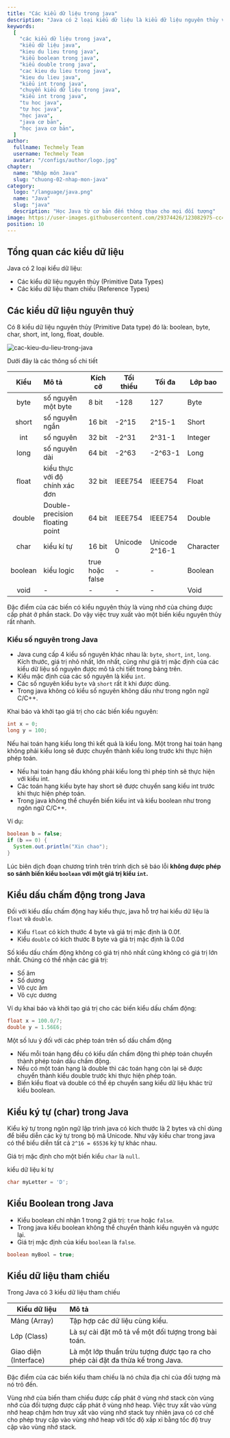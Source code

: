 ```yaml
---
title: "Các kiểu dữ liệu trong java"
description: "Java có 2 loại kiểu dữ liệu là kiểu dữ liệu nguyên thủy và kiểu dữ liệu tham chiếu, trong đó có 8 kiểu dữ liệu nguyên thủy (Primitive Data type) đó là: boolean, byte, char, short, int, long, float, double."
keywords:
  [
    "các kiểu dữ liệu trong java",
    "kiểu dữ liệu java",
    "kieu du lieu trong java",
    "kiểu boolean trong java",
    "kiểu double trong java",
    "cac kieu du lieu trong java",
    "kieu du lieu java",
    "kiểu int trong java",
    "chuyển kiểu dữ liệu trong java",
    "kiểu int trong java",
    "tu hoc java",
    "tự học java",
    "học java",
    "java cơ bản",
    "học java cơ bản",
  ]
author:
  fullname: Techmely Team
  username: Techmely Team
  avatar: "/configs/author/logo.jpg"
chapter:
  name: "Nhập môn Java"
  slug: "chuong-02-nhap-mon-java"
category:
  logo: "/language/java.png"
  name: "Java"
  slug: "java"
  description: "Học Java từ cơ bản đến thông thạo cho mọi đối tượng"
image: https://user-images.githubusercontent.com/29374426/123082975-cc497780-d449-11eb-8315-b4e53f2257fe.png
position: 10
---
```


## Tổng quan các kiểu dữ liệu

Java có 2 loại kiểu dữ liệu:

- Các kiểu dữ liệu nguyên thủy (Primitive Data Types)
- Các kiểu dữ liệu tham chiếu (Reference Types)

## Các kiểu dữ liệu nguyên thuỷ

Có 8 kiểu dữ liệu nguyên thủy (Primitive Data type) đó là: boolean, byte, char, short, int, long, float, double.

![cac-kieu-du-lieu-trong-java](https://user-images.githubusercontent.com/29374426/123082975-cc497780-d449-11eb-8315-b4e53f2257fe.png)

Dưới đây là các thông số chi tiết

| Kiểu | Mô tả | Kích cỡ | Tối thiểu | Tối đa | Lớp bao |
| :-: | :-- | --- | --- | --- | --- |
| byte | số nguyên một byte | 8 bit | -128 | 127 | Byte |
| short | số nguyên ngắn | 16 bit | -2^15 | 2^15-1 | Short |
| int | số nguyên | 32 bit | -2^31 | 2^31-1 | Integer |
| long | số nguyên dài | 64 bit | -2^63 | -2^63-1 | Long |
| float | kiểu thực với độ chính xác đơn | 32 bit | IEEE754 | IEEE754 | Float |
| double | Double-precision floating point | 64 bit | IEEE754 | IEEE754 | Double |
| char | kiểu kí tự | 16 bit | Unicode 0 | Unicode 2^16-1 | Character |
| boolean | kiểu logic | true hoặc false | - | - | Boolean |
| void | - | - | - | - | Void |

Đặc điểm của các biến có kiểu nguyên thủy là vùng nhớ của chúng được cấp phát ở phần stack. Do vậy việc truy xuất vào một biến kiểu nguyên thủy rất nhanh.

### Kiểu số nguyên trong Java

- Java cung cấp 4 kiểu số nguyên khác nhau là: `byte`, `short`, `int`, `long`. Kích thước, giá trị nhỏ nhất, lớn nhất, cũng như giá trị mặc định của các kiểu dữ liệu số nguyên được mô tả chi tiết trong bảng trên.
- Kiểu mặc định của các số nguyên là kiểu `int`.
- Các số nguyên kiểu `byte` và `short` rất ít khi được dùng.
- Trong java không có kiểu số nguyên không dấu như trong ngôn ngữ C/C++.

Khai báo và khởi tạo giá trị cho các biến kiểu nguyên:

```java
int x = 0;
long y = 100;
```

<div class="note">
  <p>Nếu hai toán hạng kiểu long thì kết quả là kiểu long. Một trong hai toán hạng không phải kiểu long sẽ được chuyển thành kiểu long trước khi thực hiện phép toán.</p>
  <ul>
    <li>Nếu hai toán hạng đầu không phải kiểu long thì phép tính sẽ thực hiện với kiểu int.</li>
    <li>Các toán hạng kiểu byte hay short sẽ được chuyển sang kiểu int trước khi thực hiện phép toán.</li>
    <li>Trong java không thể chuyển biến kiểu int và kiểu boolean như trong ngôn ngữ C/C++.</li>
  </ul>
</div>

Ví dụ:

```java
boolean b = false;
if (b == 0) {
  System.out.println("Xin chao");
}
```

Lúc biên dịch đoạn chương trình trên trình dịch sẽ báo lỗi **không được phép so sánh biến kiểu `boolean` với một giá trị kiểu `int`.**

## Kiểu dấu chấm động trong Java

Đối với kiểu dấu chấm động hay kiểu thực, java hỗ trợ hai kiểu dữ liệu là `float` và `double`.

- Kiểu `float` có kích thước 4 byte và giá trị mặc định là 0.0f.
- Kiểu `double` có kích thước 8 byte và giá trị mặc định là 0.0d

Số kiểu dấu chấm động không có giá trị nhỏ nhất cũng không có giá trị lớn nhất. Chúng có thể nhận các giá trị:

- Số âm
- Số dương
- Vô cực âm
- Vô cực dương

Ví dụ khai báo và khởi tạo giá trị cho các biến kiểu dấu chấm động:

```java
float x = 100.0/7;
double y = 1.56E6;
```

<div class="note">
  <p>Một số lưu ý đối với các phép toán trên số dấu chấm động</p>
  <ul>
    <li>Nếu mỗi toán hạng đều có kiểu dấn chấm động thì phép toán chuyển thành phép toán dấu chấm động.</li>
    <li>Nếu có một toán hạng là double thì các toán hạng còn lại sẽ được chuyển thành kiểu double trước khi thực hiện phép toán.</li>
    <li>Biến kiểu float và double có thể ép chuyển sang kiểu dữ liệu khác trừ kiểu boolean.</li>
  </ul>
</div>

## Kiểu ký tự (char) trong Java

Kiểu ký tự trong ngôn ngữ lập trình java có kích thước là 2 bytes và chỉ dùng để biểu diễn các ký tự trong bộ mã Unicode. Như vậy kiểu char trong java có thể biểu diễn tất cả `2^16 = 65536` ký tự khác nhau.

Giá trị mặc định cho một biến kiểu `char` là `null`.

<div class="example">kiểu dữ liệu kí tự</div>

```java
char myLetter = 'D';
```

## Kiểu Boolean trong Java

- Kiểu boolean chỉ nhận 1 trong 2 giá trị: `true` hoặc `false`.
- Trong java kiểu boolean không thể chuyển thành kiểu nguyên và ngược lại.
- Giá trị mặc định của kiểu `boolean` là `false`.

<div class="example"></div>

```java
boolean myBool = true;
```

## Kiểu dữ liệu tham chiếu

Trong Java có 3 kiểu dữ liệu tham chiếu

| Kiểu dữ liệu | Mô tả |
| --- | :-- |
| Mảng (Array) | Tập hợp các dữ liệu cùng kiểu. |
| Lớp (Class) | Là sự cài đặt mô tả về một đối tượng trong bài toán. |
| Giao diện (Interface) | Là một lớp thuần trừu tượng được tạo ra cho phép cài đặt đa thừa kế trong Java. |

Đặc điểm của các biến kiểu tham chiếu là nó chứa địa chỉ của đối tượng mà nó trỏ đến.

Vùng nhớ của biến tham chiếu được cấp phát ở vùng nhớ stack còn vùng nhớ của đối tượng được cấp phát ở vùng nhớ heap. Việc truy xất vào vùng nhớ heap chậm hơn truy xất vào vùng nhớ stack tuy nhiên java có cơ chế cho phép truy cập vào vùng nhớ heap với tốc độ xấp xỉ bằng tốc độ truy cập vào vùng nhớ stack.
